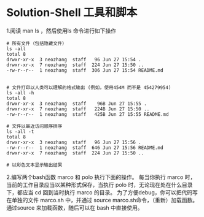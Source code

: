 # Solution-Shell 工具和脚本  

1.阅读 man ls ，然后使用ls 命令进行如下操作  

```shell
# 所有文件（包括隐藏文件）  
ls -all   
total 8
drwxr-xr-x  3 neozhang  staff   96 Jun 27 15:54 .
drwxr-xr-x  7 neozhang  staff  224 Jun 27 15:50 ..
-rw-r--r--  1 neozhang  staff  306 Jun 27 15:54 README.md


# 文件打印以人类可以理解的格式输出 (例如，使用454M 而不是 454279954)
ls -all -h
total 8
drwxr-xr-x  3 neozhang  staff    96B Jun 27 15:55 .
drwxr-xr-x  7 neozhang  staff   224B Jun 27 15:50 ..
-rw-r--r--  1 neozhang  staff   425B Jun 27 15:55 README.md

# 文件以最近访问顺序排序
ls -all -t
total 8
drwxr-xr-x  3 neozhang  staff   96 Jun 27 15:56 .
-rw-r--r--  1 neozhang  staff  646 Jun 27 15:56 README.md
drwxr-xr-x  7 neozhang  staff  224 Jun 27 15:50 ..

# 以彩色文本显示输出结果

```

2.编写两个bash函数 marco 和 polo 执行下面的操作。 
每当你执行 marco 时，当前的工作目录应当以某种形式保存，当执行 polo 时，无论现在处在什么目录下，都应当 cd 回到当时执行 marco 的目录。 
为了方便debug，你可以把代码写在单独的文件 marco.sh 中，并通过 source marco.sh命令，（重新）加载函数。通过source 来加载函数，随后可以在 bash 中直接使用。